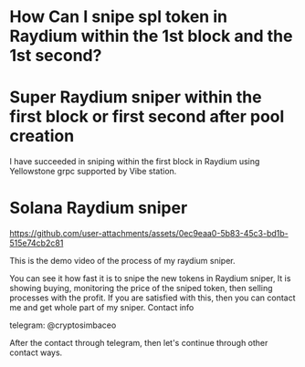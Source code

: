 # How Can I snipe spl token in Raydium within the 1st block and the 1st second?

# Super Raydium sniper within the first block or first second after pool creation

I have succeeded in sniping within the first block in Raydium using Yellowstone grpc supported by Vibe station.

# Solana Raydium sniper


https://github.com/user-attachments/assets/0ec9eaa0-5b83-45c3-bd1b-515e74cb2c81



This is the demo video of the process of my raydium sniper.

You can see it how fast it is to snipe the new tokens in Raydium sniper,
It is showing buying, monitoring the price of the sniped token, then selling processes with the profit.
If you are satisfied with this, then you can contact me and get whole part of my sniper.
Contact info

telegram: @cryptosimbaceo

After the contact through telegram, then let's continue through other contact ways.
